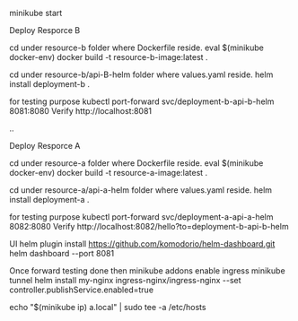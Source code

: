 minikube start

Deploy Resporce B

cd under resource-b folder where Dockerfile reside.
eval $(minikube docker-env)
docker build -t resource-b-image:latest .

cd under resource-b/api-B-helm folder where values.yaml reside.
helm install deployment-b .

for testing purpose
kubectl port-forward svc/deployment-b-api-b-helm 8081:8080
Verify
http://localhost:8081

..

Deploy Resporce A

cd under resource-a folder where Dockerfile reside.
eval $(minikube docker-env)
docker build -t resource-a-image:latest .

cd under resource-a/api-a-helm folder where values.yaml reside.
helm install deployment-a .

for testing purpose
kubectl port-forward svc/deployment-a-api-a-helm 8082:8080
Verify
http://localhost:8082/hello?to=deployment-b-api-b-helm

UI
helm plugin install https://github.com/komodorio/helm-dashboard.git
helm dashboard --port 8081



Once forward testing done then
minikube addons enable ingress
minikube tunnel
helm install my-nginx ingress-nginx/ingress-nginx --set controller.publishService.enabled=true

echo "$(minikube ip) a.local" | sudo tee -a /etc/hosts




